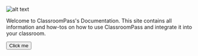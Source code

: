 ![alt text](/logo.png)

Welcome to ClassroomPass's Documentation. This site contains all information and how-tos on how to use ClassroomPass and integrate it into your classroom.

<button name="button" onclick="http://www.google.com">Click me</button>
